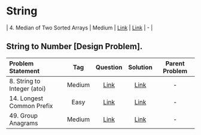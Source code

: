 # String

| 4. Median of Two Sorted Arrays | Medium  | [Link]() | [Link]() | - |


## String to Number [Design Problem].
| Problem Statement                                          | Tag   |  Question  | Solution  | Parent Problem        |
| :------------------------------------------------------    | :---: | :-------:  | :-------: | :----------------:    |
| 8. String to Integer (atoi) | Medium  | [Link](https://leetcode.com/problems/string-to-integer-atoi/) | [Link](https://github.com/aatman-24/DSA/blob/main/LeetCode/Medium/8.%20String%20to%20Integer%20(atoi).cpp) | - |
| 14. Longest Common Prefix | Easy  | [Link](https://leetcode.com/problems/longest-common-prefix/) | [Link](https://github.com/aatman-24/DSA/blob/main/LeetCode/Easy/14.%20Longest%20Common%20Prefix.cpp) | - |
| 49. Group Anagrams | Medium  | [Link](https://leetcode.com/problems/group-anagrams/) | [Link](https://github.com/aatman-24/DSA/blob/main/LeetCode/Medium/49.%20Group%20Anagrams.cpp) | - |


